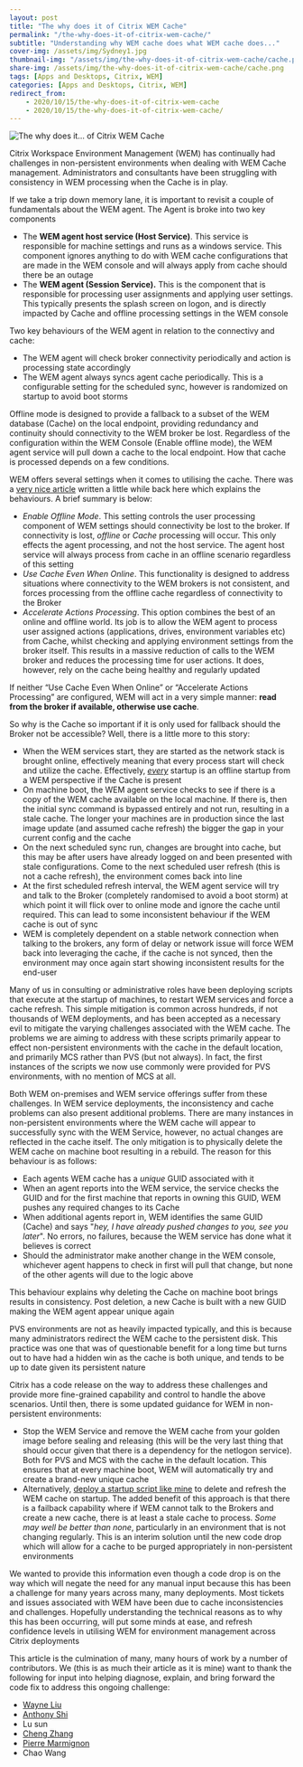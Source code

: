 ```yaml
---
layout: post
title: "The why does it of Citrix WEM Cache"
permalink: "/the-why-does-it-of-citrix-wem-cache/"
subtitle: "Understanding why WEM cache does what WEM cache does..."
cover-img: /assets/img/Sydney1.jpg
thumbnail-img: "/assets/img/the-why-does-it-of-citrix-wem-cache/cache.png"
share-img: /assets/img/the-why-does-it-of-citrix-wem-cache/cache.png
tags: [Apps and Desktops, Citrix, WEM]
categories: [Apps and Desktops, Citrix, WEM]
redirect_from: 
    - 2020/10/15/the-why-does-it-of-citrix-wem-cache
    - 2020/10/15/the-why-does-it-of-citrix-wem-cache/
---
```


![The why does it… of Citrix WEM Cache]({{site.baseurl}}/assets/img/the-why-does-it-of-citrix-wem-cache/cache.png)

Citrix Workspace Environment Management (WEM) has continually had challenges in non-persistent environments when dealing with WEM Cache management. Administrators and consultants have been struggling with consistency in WEM processing when the Cache is in play.

If we take a trip down memory lane, it is important to revisit a couple of fundamentals about the WEM agent. The Agent is broke into two key components

*   The **WEM agent host service (Host Service)**. This service is responsible for machine settings and runs as a windows service. This component ignores anything to do with WEM cache configurations that are made in the WEM console and will always apply from cache should there be an outage
*   The **WEM agent (Session Service).** This is the component that is responsible for processing user assignments and applying user settings. This typically presents the splash screen on logon, and is directly impacted by Cache and offline processing settings in the WEM console

Two key behaviours of the WEM agent in relation to the connectivy and cache:

*   The WEM agent will check broker connectivity periodically and action is processing state accordingly
*   The WEM agent always syncs agent cache periodically. This is a configurable setting for the scheduled sync, however is randomized on startup to avoid boot storms

Offline mode is designed to provide a fallback to a subset of the WEM database (Cache) on the local endpoint, providing redundancy and continuity should connectivity to the WEM broker be lost. Regardless of the configuration within the WEM Console (Enable offline mode), the WEM agent service will pull down a cache to the local endpoint. How that cache is processed depends on a few conditions.

WEM offers several settings when it comes to utilising the cache. There was a [very nice article](https://www.citrix.com/blogs/2020/03/23/workspace-environment-management-agent-caching-explained/) written a little while back here which explains the behaviours. A brief summary is below:

*   _Enable Offline Mode_. This setting controls the user processing component of WEM settings should connectivity be lost to the broker. If connectivity is lost, _offline_ or _Cache_ processing will occur. This only effects the agent processing, and not the host service. The agent host service will always process from cache in an offline scenario regardless of this setting
*   _Use Cache Even When Online_. This functionality is designed to address situations where connectivity to the WEM brokers is not consistent, and forces processing from the offline cache regardless of connectivity to the Broker
*   _Accelerate Actions Processing_. This option combines the best of an online and offline world. Its job is to allow the WEM agent to process user assigned actions (applications, drives, environment variables etc) from Cache, whilst checking and applying environment settings from the broker itself. This results in a massive reduction of calls to the WEM broker and reduces the processing time for user actions. It does, however, rely on the cache being healthy and regularly updated

If neither “Use Cache Even When Online” or “Accelerate Actions Processing” are configured, WEM will act in a very simple manner: **read from the broker if available, otherwise use cache**.

So why is the Cache so important if it is only used for fallback should the Broker not be accessible? Well, there is a little more to this story:

*   When the WEM services start, they are started as the network stack is brought online, effectively meaning that every process start will check and utilize the cache. Effectively, _<u>every</u>_ startup is an offline startup from a WEM perspective if the Cache is present
*   On machine boot, the WEM agent service checks to see if there is a copy of the WEM cache available on the local machine. If there is, then the initial sync command is bypassed entirely and not run, resulting in a stale cache. The longer your machines are in production since the last image update (and assumed cache refresh) the bigger the gap in your current config and the cache
*   On the next scheduled sync run, changes are brought into cache, but this may be after users have already logged on and been presented with stale configurations. Come to the next scheduled user refresh (this is not a cache refresh), the environment comes back into line
*   At the first scheduled refresh interval, the WEM agent service will try and talk to the Broker (completely randomised to avoid a boot storm) at which point it will flick over to online mode and ignore the cache until required. This can lead to some inconsistent behaviour if the WEM cache is out of sync
*   WEM is completely dependent on a stable network connection when talking to the brokers, any form of delay or network issue will force WEM back into leveraging the cache, if the cache is not synced, then the environment may once again start showing inconsistent results for the end-user

Many of us in consulting or administrative roles have been deploying scripts that execute at the startup of machines, to restart WEM services and force a cache refresh. This simple mitigation is common across hundreds, if not thousands of WEM deployments, and has been accepted as a necessary evil to mitigate the varying challenges associated with the WEM cache. The problems we are aiming to address with these scripts primarily appear to effect non-persistent environments with the cache in the default location, and primarily MCS rather than PVS (but not always). In fact, the first instances of the scripts we now use commonly were provided for PVS environments, with no mention of MCS at all.

Both WEM on-premises and WEM service offerings suffer from these challenges. In WEM service deployments, the inconsistency and cache problems can also present additional problems. There are many instances in non-persistent environments where the WEM cache will appear to successfully sync with the WEM Service, however, no actual changes are reflected in the cache itself. The only mitigation is to physically delete the WEM cache on machine boot resulting in a rebuild. The reason for this behaviour is as follows:

*   Each agents WEM cache has a _unique_ GUID associated with it
*   When an agent reports into the WEM service, the service checks the GUID and for the first machine that reports in owning this GUID, WEM pushes any required changes to its Cache
*   When additional agents report in, WEM identifies the same GUID (Cache) and says "_hey, I have already pushed changes to you, see you later_". No errors, no failures, because the WEM service has done what it believes is correct
*   Should the administrator make another change in the WEM console, whichever agent happens to check in first will pull that change, but none of the other agents will due to the logic above

This behaviour explains why deleting the Cache on machine boot brings results in consistency. Post deletion, a new Cache is built with a new GUID making the WEM agent appear unique again

PVS environments are not as heavily impacted typically, and this is because many administrators redirect the WEM cache to the persistent disk. This practice was one that was of questionable benefit for a long time but turns out to have had a hidden win as the cache is both unique, and tends to be up to date given its persistent nature

Citrix has a code release on the way to address these challenges and provide more fine-grained capability and control to handle the above scenarios. Until then, there is some updated guidance for WEM in non-persistent environments:

*   Stop the WEM Service and remove the WEM cache from your golden image before sealing and releasing (this will be the very last thing that should occur given that there is a dependency for the netlogon service). Both for PVS and MCS with the cache in the default location. This ensures that at every machine boot, WEM will automatically try and create a brand-new unique cache
*   Alternatively, [deploy a startup script like mine](https://jkindon.com/2020/09/07/citrix-wem-cache-problems-again/) to delete and refresh the WEM cache on startup. The added benefit of this approach is that there is a failback capability where if WEM cannot talk to the Brokers and create a new cache, there is at least a stale cache to process. _Some may well be better than none_, particularly in an environment that is not changing regularly. This is an interim solution until the new code drop which will allow for a cache to be purged appropriately in non-persistent environments

We wanted to provide this information even though a code drop is on the way which will negate the need for any manual input because this has been a challenge for many years across many, many deployments. Most tickets and issues associated with WEM have been due to cache inconsistencies and challenges. Hopefully understanding the technical reasons as to why this has been occurring, will put some minds at ease, and refresh confidence levels in utilising WEM for environment management across Citrix deployments

This article is the culmination of many, many hours of work by a number of contributors. We (this is as much their article as it is mine) want to thank the following for input into helping diagnose, explain, and bring forward the code fix to address this ongoing challenge:

*   [Wayne Liu](https://twitter.com/waynecitrix)
*   [Anthony Shi](https://twitter.com/anthony_ctx)
*   Lu sun
*   [Cheng Zhang](https://twitter.com/ChengZhang_NKG)
*   [Pierre Marmignon](https://twitter.com/pmarmignon)
*   Chao Wang
